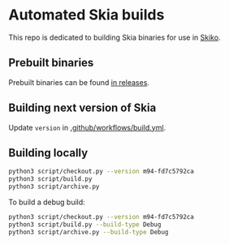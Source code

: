 # Automated Skia builds

This repo is dedicated to building Skia binaries for use in [Skiko](https://github.com/JetBrains/skiko).

## Prebuilt binaries

Prebuilt binaries can be found [in releases](https://github.com/JetBrains/skia-pack/releases).

## Building next version of Skia

Update `version` in [.github/workflows/build.yml](https://github.com/JetBrains/skia-pack/blob/master/.github/workflows/build.yml).

## Building locally

```sh
python3 script/checkout.py --version m94-fd7c5792ca
python3 script/build.py
python3 script/archive.py
```

To build a debug build:

```sh
python3 script/checkout.py --version m94-fd7c5792ca
python3 script/build.py --build-type Debug
python3 script/archive.py --build-type Debug
```
